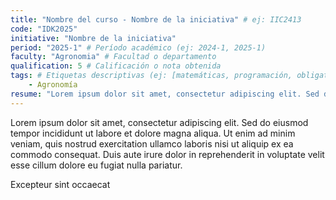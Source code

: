 ```yaml
---
title: "Nombre del curso - Nombre de la iniciativa" # ej: IIC2413
code: "IDK2025"
initiative: "Nombre de la iniciativa"
period: "2025-1" # Período académico (ej: 2024-1, 2025-1)
faculty: "Agronomia" # Facultad o departamento
qualification: 5 # Calificación o nota obtenida
tags: # Etiquetas descriptivas (ej: [matemáticas, programación, obligatorio])
    - Agronomía
resume: "Lorem ipsum dolor sit amet, consectetur adipiscing elit. Sed do eiusmod tempor incididunt ut labore et dolore magna aliqua." # Un Resumen de la Recomendación
---
```


<!-- Ejemplo de recomendacion de curso -->
Lorem ipsum dolor sit amet, consectetur adipiscing elit. Sed do eiusmod tempor incididunt ut labore et dolore magna aliqua. Ut enim ad minim veniam, quis nostrud exercitation ullamco laboris nisi ut aliquip ex ea commodo consequat. Duis aute irure dolor in reprehenderit in voluptate velit esse cillum dolore eu fugiat nulla pariatur.

Excepteur sint occaecat
